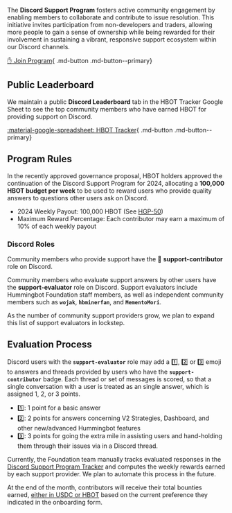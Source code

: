 The **Discord Support Program** fosters active community engagement by enabling members to collaborate and contribute to issue resolution. This initiative invites participation from non-developers and traders, allowing more people to gain a sense of ownership while being rewarded for their involvement in sustaining a vibrant, responsive support ecosystem within our Discord channels.

[:raised_hand: Join Program](https://forms.gle/9jcm45HvU2XsBsm49){ .md-button .md-button--primary}

## Public Leaderboard

We maintain a public **Discord Leaderboard** tab in the HBOT Tracker Google Sheet to see the top community members who have earned HBOT for providing support on Discord.

[:material-google-spreadsheet: HBOT Tracker](https://docs.google.com/spreadsheets/d/1mI1evL-_BNbQtLL_gvblPJoYmnOm4zV0prSgo-7Klz8/edit?usp=sharing){ .md-button .md-button--primary}

## Program Rules

In the recently approved  governance proposal, HBOT holders approved the continuation of the Discord Support Program for 2024, allocating a **100,000 HBOT budget per week** to be used to reward users who provide quality answers to questions other users ask on Discord.

* 2024 Weekly Payout: 100,000 HBOT (See [HGP-50](https://snapshot.org/#/hbot.eth/proposal/0xc13f3b9fdaded22d1ce0b5528c9146fb2a762c41deed88e6c64e798465414738))
* Maximum Reward Percentage: Each contributor may earn a maximum of 10% of each weekly payout

### Discord Roles

Community members who provide support have the 👋 **support-contributor** role on Discord.

Community members who evaluate support answers by other users have the **support-evaluator** role on Discord. Support evaluators include Hummingbot Foundation staff members, as well as independent community members such as **`wojak`**, **`hbminerfan`**, and **`MementoMori`**. 

As the number of community support providers grow, we plan to expand this list of support evaluators in lockstep.

## Evaluation Process

Discord users with the **`support-evaluator`** role may add a 1️⃣, 2️⃣ or 3️⃣ emoji to answers and threads provided by users who have the **`support-contributor`** badge. Each thread or set of messages is scored, so that a single conversation with a user is treated as an single answer, which is assigned 1, 2, or 3 points.

  * 1️⃣: 1 point for a basic answer
  * 2️⃣: 2 points for answers concerning V2 Strategies, Dashboard, and other new/advanced Hummingbot features
  * 3️⃣: 3 points for going the extra mile in assisting users and hand-holding them through their issues via in a Discord thread.

Currently, the Foundation team manually tracks evaluated responses in the [Discord Support Program Tracker](https://docs.google.com/spreadsheets/d/1mI1evL-_BNbQtLL_gvblPJoYmnOm4zV0prSgo-7Klz8/edit?usp=sharing) and computes the weekly rewards earned by each support provider. We plan to automate this process in the future.

At the end of the month, contributors will receive their total bounties earned, [either in USDC or HBOT](../blog/posts/launching-usdc-payouts-for-bounty-recipients/index.md) based on the current preference they indicated in the onboarding form.

